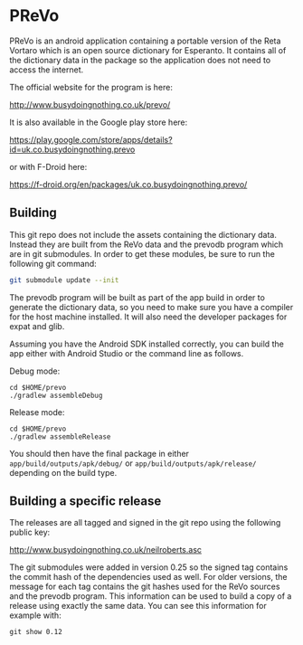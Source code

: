 PReVo
=====

PReVo is an android application containing a portable version of the
Reta Vortaro which is an open source dictionary for Esperanto. It
contains all of the dictionary data in the package so the application
does not need to access the internet.

The official website for the program is here:

 http://www.busydoingnothing.co.uk/prevo/

It is also available in the Google play store here:

 https://play.google.com/store/apps/details?id=uk.co.busydoingnothing.prevo

or with F-Droid here:

 https://f-droid.org/en/packages/uk.co.busydoingnothing.prevo/

Building
--------

This git repo does not include the assets containing the dictionary
data. Instead they are built from the ReVo data and the prevodb
program which are in git submodules. In order to get these modules, be
sure to run the following git command:

```bash
git submodule update --init
```

The prevodb program will be built as part of the app build in order to
generate the dictionary data, so you need to make sure you have a
compiler for the host machine installed. It will also need the
developer packages for expat and glib.

Assuming you have the Android SDK installed correctly, you can build
the app either with Android Studio or the command line as follows.

Debug mode:

    cd $HOME/prevo
    ./gradlew assembleDebug

Release mode:

    cd $HOME/prevo
    ./gradlew assembleRelease

You should then have the final package in either
`app/build/outputs/apk/debug/` or `app/build/outputs/apk/release/`
depending on the build type.

Building a specific release
---------------------------

The releases are all tagged and signed in the git repo using the
following public key:

 http://www.busydoingnothing.co.uk/neilroberts.asc

The git submodules were added in version 0.25 so the signed tag
contains the commit hash of the dependencies used as well. For older
versions, the message for each tag contains the git hashes used for
the ReVo sources and the prevodb program. This information can be used
to build a copy of a release using exactly the same data. You can see
this information for example with:

    git show 0.12
